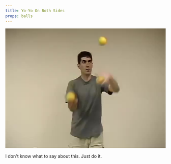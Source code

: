 ```yaml
---
title: Yo-Yo On Both Sides
props: balls
---
```


![Yo-Yo On Both Sides](site/videos/poster/yo-yobothsides.jpg)

I don't know what to say about this. Just do it.

